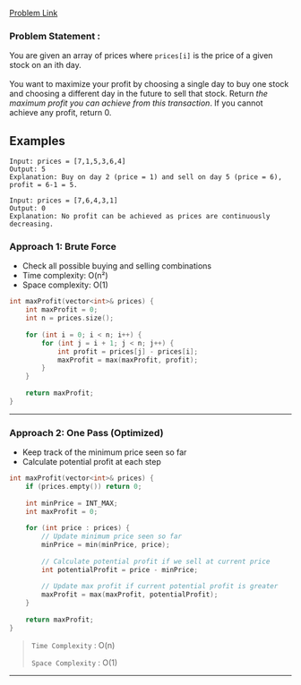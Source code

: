 [Problem Link](https://leetcode.com/problems/best-time-to-buy-and-sell-stock/description/)

### Problem Statement : 

You are given an array of prices where `prices[i]` is the price of a given stock on an ith day.  
\
You want to maximize your profit by choosing a single day to buy one stock and choosing a different day in the future to sell that stock. Return _the maximum profit you can achieve from this transaction_. If you cannot achieve any profit, return 0.

## Examples

```
Input: prices = [7,1,5,3,6,4]
Output: 5
Explanation: Buy on day 2 (price = 1) and sell on day 5 (price = 6), profit = 6-1 = 5.
```

```
Input: prices = [7,6,4,3,1]
Output: 0
Explanation: No profit can be achieved as prices are continuously decreasing.
```

### Approach 1: Brute Force

- Check all possible buying and selling combinations
- Time complexity: O(n²)
- Space complexity: O(1)

```cpp
int maxProfit(vector<int>& prices) {
    int maxProfit = 0;
    int n = prices.size();
    
    for (int i = 0; i < n; i++) {
        for (int j = i + 1; j < n; j++) {
            int profit = prices[j] - prices[i];
            maxProfit = max(maxProfit, profit);
        }
    }
    
    return maxProfit;
}
```

---
### Approach 2: One Pass (Optimized)

- Keep track of the minimum price seen so far
- Calculate potential profit at each step


```cpp
int maxProfit(vector<int>& prices) {
    if (prices.empty()) return 0;
    
    int minPrice = INT_MAX;
    int maxProfit = 0;
    
    for (int price : prices) {
        // Update minimum price seen so far
        minPrice = min(minPrice, price);
        
        // Calculate potential profit if we sell at current price
        int potentialProfit = price - minPrice;
        
        // Update max profit if current potential profit is greater
        maxProfit = max(maxProfit, potentialProfit);
    }
    
    return maxProfit;
}
```


> `Time Complexity` : O(n)
> 
> `Space Complexity` : O(1)

---